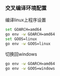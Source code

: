 

### 交叉编译环境配置

编译linux上程序设置
```bash
set GOARCH=amd64
go env -w GOARCH=amd64
set GOOS=linux
go env -w GOOS=linux
```
切换回windows

```bash
go env -w GOARCH=amd64
go env -w GOOS=windows
```

